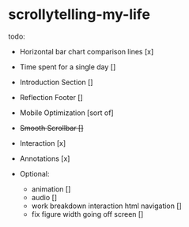 # scrollytelling-my-life

todo:
 - Horizontal bar chart comparison lines [x]
 - Time spent for a single day []
 - Introduction Section []
 - Reflection Footer []
 - Mobile Optimization [sort of]
 - <s>  Smooth Scrollbar [] </s>
 - Interaction [x]
 - Annotations [x]

 - Optional:
    - animation []
    - audio []
    - work breakdown interaction html navigation []
    - fix figure width going off screen []